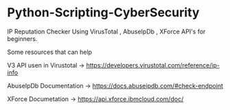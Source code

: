 # Python-Scripting-CyberSecurity
IP Reputation Checker Using VirusTotal , AbuseIpDb , XForce API's for beginners. 

Some resources that can help

V3 API usen in Virustotal ->
https://developers.virustotal.com/reference/ip-info

AbuseIpDb Documentation ->
https://docs.abuseipdb.com/#check-endpoint

XForce Documetation ->
https://api.xforce.ibmcloud.com/doc/
